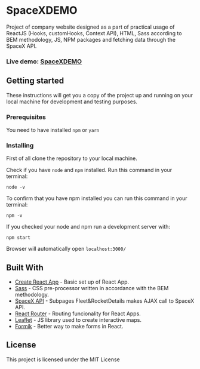 # SpaceXDEMO

Project of company website designed as a part of practical usage of ReactJS (Hooks, customHooks, Context API), HTML, Sass according to BEM methodology, JS, NPM packages and fetching data through the SpaceX API.

### Live demo: [SpaceXDEMO](https://vhynot.netlify.app/)
## Getting started

These instructions will get you a copy of the project up and running on your local machine for development and testing purposes.

### Prerequisites

You need to have installed `npm` or `yarn`

### Installing

First of all clone the repository to your local machine.

Check if you have `node` and `npm` installed. Run this command in your terminal:

```
node -v
```

To confirm that you have npm installed you can run this command in your terminal:

```
npm -v
```

If you checked your node and npm run a development server with:

```
npm start
```

Browser will automatically open `localhost:3000/`

## Built With

- [Create React App](https://github.com/facebook/create-react-app) - Basic set up of React App.
- [Sass](https://github.com/sass/sass) - CSS pre-processor written in accordance with the BEM methodology.
- [SpaceX API](https://github.com/r-spacex/SpaceX-API) - Subpages Fleet&RocketDetails makes AJAX call to SpaceX API.
- [React Router](https://github.com/ReactTraining/react-router) -  Routing funcionality for React Apps.
- [Leaflet](https://github.com/Leaflet/Leaflet) - JS library used to create interactive maps.
- [Formik](https://github.com/jaredpalmer/formik) - Better way to make forms in React.


## License

This project is licensed under the MIT License
